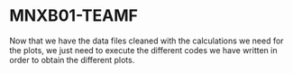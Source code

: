 # MNXB01-TEAMF

Now that we have the data files cleaned with the calculations we need for the plots, we just need to execute the different codes we have written in order to obtain the different plots.
